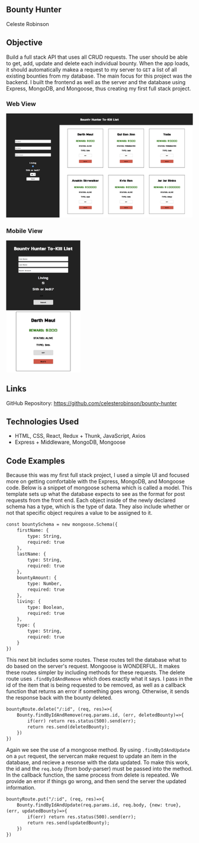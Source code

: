 ## Bounty Hunter

Celeste Robinson

## Objective

Build a full stack API that uses all CRUD requests. The user should be able to get, add, update and delete each individual bounty. When the app loads, it should automatically makea a request to my server to ```GET``` a list of all existing bounties from my database. The main focus for this project was the backend. I built the frontend as well as the server and the database using Express, MongoDB, and Mongoose, thus creating my first full stack project.

### Web View
![Web View](screenshots/web-view.png)

### Mobile View
<img src="screenshots/mobile-view.png" width="200px" height="auto">

## Links

GitHub Repository: https://github.com/celesterobinson/bounty-hunter

## Technologies Used
* HTML, CSS, React, Redux + Thunk, JavaScript, Axios
* Express + Middleware, MongoDB, Mongoose

## Code Examples

Because this was my first full stack project, I used a simple UI and focused more on getting comfortable with the Express, MongoDB, and Mongoose code. Below is a snippet of mongoose schema which is called a model. This template sets up what the database expects to see as the format for post requests from the front end. Each object inside of the newly declared schema has a type, which is the type of data. They also include whether or not that specific object requires a value to be assigned to it.

```
const bountySchema = new mongoose.Schema({
    firstName: {
        type: String,
        required: true
    },
    lastName: {
        type: String,
        required: true
    },
    bountyAmount: {
        type: Number,
        required: true
    },
    living: {
        type: Boolean,
        required: true
    }, 
    type: {
        type: String,
        required: true
    }
})
```

This next bit includes some routes. These routes tell the database what to do based on the server's request. Mongoose is WONDERFUL. It makes these routes simpler by including methods for these requests. The delete route uses ```.findByIdAndRemove``` which does exactly what it says. I pass in the id of the item that is being requested to be removed, as well as a callback function that returns an error if something goes wrong. Otherwise, it sends the response back with the bounty deleted.

```
bountyRoute.delete("/:id", (req, res)=>{
    Bounty.findByIdAndRemove(req.params.id, (err, deletedBounty)=>{
        if(err) return res.status(500).send(err);
        return res.send(deletedBounty);
    })
})
```

Again we see the use of a mongoose method. By using ```.findByIdAndUpdate``` on a ```put``` request, the servercan make request to update an item in the database, and recieve a resonse with the data updated. To make this work, the id and the ```req.body``` (from body-parser) must be passed into the method. In the callback function, the same process from delete is repeated. We provide an error if things go wrong, and then send the server the updated information.
```
bountyRoute.put("/:id", (req, res)=>{
    Bounty.findByIdAndUpdate(req.params.id, req.body, {new: true}, (err, updatedBounty)=>{
        if(err) return res.status(500).send(err);
        return res.send(updatedBounty);
    })
})
```